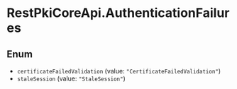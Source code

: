 # RestPkiCoreApi.AuthenticationFailures

## Enum

* `certificateFailedValidation` (value: `"CertificateFailedValidation"`)
* `staleSession` (value: `"StaleSession"`)
